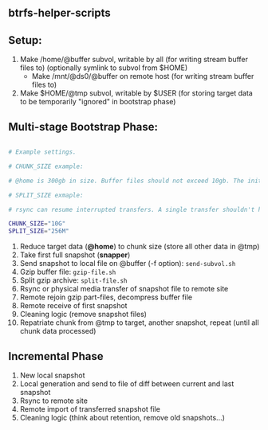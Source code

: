btrfs-helper-scripts
------

## Setup:

1. Make /home/@buffer subvol, writable by all (for writing stream buffer files to) (optionally symlink to subvol from $HOME)
	- Make /mnt/@ds0/@buffer on remote host (for writing stream buffer files to)
2. Make $HOME/@tmp subvol, writable by $USER (for storing target data to be temporarily "ignored" in bootstrap phase)

## Multi-stage Bootstrap Phase:

```bash

# Example settings.

# CHUNK_SIZE example:

# @home is 300gb in size. Buffer files should not exceed 10gb. The initial full backup will take approximately 30 cycles.

# SPLIT_SIZE exmaple:

# rsync can resume interrupted transfers. A single transfer shouldn't have to backtrack more than 256mb if it was interrupted.

CHUNK_SIZE="10G"
SPLIT_SIZE="256M"

```

1. Reduce target data (**@home**) to chunk size (store all other data in @tmp)
2. Take first full snapshot (**snapper**)
3. Send snapshot to local file on @buffer (-f option): `send-subvol.sh`
4. Gzip buffer file: `gzip-file.sh`
5. Split gzip archive: `split-file.sh`
6. Rsync or physical media transfer of snapshot file to remote site
7. Remote rejoin gzip part-files, decompress buffer file
8. Remote receive of first snapshot
9. Cleaning logic (remove snapshot files)
10. Repatriate chunk from @tmp to target, another snapshot, repeat (until all chunk data processed)

## Incremental Phase

1. New local snapshot
2. Local generation and send to file of diff between current and last snapshot
3. Rsync to remote site
4. Remote import of transferred snapshot file
5. Cleaning logic (think about retention, remove old snapshots...)
